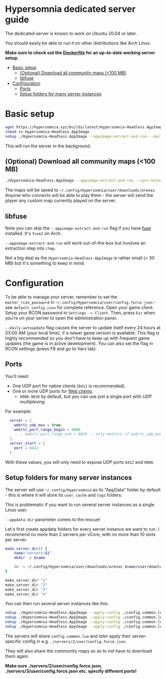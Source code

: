 # Hypersomnia dedicated server guide 

The dedicated server is known to work on Ubuntu 20.04 or later.

You should easily be able to run it on other distributions like Arch Linux.

**Make sure to check out the [Dockerfile](https://github.com/TeamHypersomnia/Hypersomnia/blob/master/Dockerfile) for an up-to-date working server setup.**

- [Basic setup](#basic-setup)
  * [(Optional) Download all community maps (<100 MB)](#optional-download-all-community-maps-100-mb)
  * [libfuse](#libfuse)
- [Configuration](#configuration)
  * [Ports](#ports)
  * [Setup folders for many server instances](#setup-folders-for-many-server-instances)

# Basic setup

```sh
wget https://hypersomnia.xyz/builds/latest/Hypersomnia-Headless.AppImage
chmod +x Hypersomnia-Headless.AppImage
nohup ./Hypersomnia-Headless.AppImage --appimage-extract-and-run --daily-autoupdate > /dev/null 2>&1 &
```

This will run the server in the background.

## (Optional) Download all community maps (<100 MB)

```sh
./Hypersomnia-Headless.AppImage --appimage-extract-and-run --sync-external-arenas-and-quit
```

The maps will be saved to ``~/.config/Hypersomnia/user/downloads/arenas``.
Anyone who connects will be able to play them - the server will send the player any custom map currently played on the server.

## libfuse

Note you can skip the ``--appimage-extract-and-run`` flag if you have [fuse](https://packages.ubuntu.com/focal/fuse) installed. It's ``fuse2`` on Arch.

``--appimage-extract-and-run`` will work out-of-the-box but involves an extraction step into ``/tmp``.

Not a big deal as the ``Hypersomnia-Headless.AppImage`` is rather small (< 30 MB) but it's something to keep in mind.

# Configuration

To be able to manage your server, remember to set the ``master_rcon_password`` in ``~/.config/Hypersomnia/user/config.force.json`` - see ``default_config.json`` for complete reference. Open your game client. Setup your RCON password in ``Settings -> Client``. Then, press ``Esc`` when you're on your server to open the administration panel.

``--daily-autoupdate`` flag causes the server to update itself every 24 hours at 03:00 AM (your local time), if a newer game version is available. This flag is highly recommended so you don't have to keep up with frequent game updates (the game is in active development). You can also set the flag in RCON settings (press F8 and go to Vars tab).

## Ports

You'll need:
- One UDP port for native clients (``8412`` is recommended).
- One or more UDP ports for [Web clients](https://hypersomnia.io).
	- ``9000-9020`` by default, but you can use just a single port with *UDP multiplexing*.

For example:

```lua
  server = {
    webrtc_udp_mux = true,
    webrtc_port_range_begin = 9000
    -- , webrtc_port_range_end = 9020 -- only matters if webrtc_udp_mux = false
  },
  server_start = {
    port = 8412
  }
```

With these values, you will only need to expose UDP ports ``8412`` and ``9000``.

## Setup folders for many server instances

The server will use ``~/.config/Hypersomnia`` as its "AppData" folder by default - this is where it will store its ``user``, ``cache`` and ``logs`` folders.

This is problematic if you want to run several server instances as a single Linux user.

``--appdata-dir`` parameter comes to the rescue!

Let's first create appdata folders for every server instance we want to run.
I recommend no more than 2 servers per vCore, with no more than 10 slots per server.

```sh
make_server_dir() {
	name="servers/$1"
	mkdir -p $name

	ln -s ~/.config/Hypersomnia/user/downloads/arenas $name/user/downloads/arenas
}

make_server_dir "1"
make_server_dir "2"
make_server_dir "3"
make_server_dir "4"
```

You can then run several server instances like this:

```sh
nohup ./Hypersomnia-Headless.AppImage --apply-config ./config.common.lua --appdata-dir ./servers/1 --daily-autoupdate > /dev/null 2>&1 &
nohup ./Hypersomnia-Headless.AppImage --apply-config ./config.common.lua --appdata-dir ./servers/2 --daily-autoupdate > /dev/null 2>&1 &
nohup ./Hypersomnia-Headless.AppImage --apply-config ./config.common.lua --appdata-dir ./servers/3 --daily-autoupdate > /dev/null 2>&1 &
nohup ./Hypersomnia-Headless.AppImage --apply-config ./config.common.lua --appdata-dir ./servers/4 --daily-autoupdate > /dev/null 2>&1 &
```

The servers will share ``config.common.lua`` and *later* apply their server-specific config in e.g. ``./servers/2/user/config.force.json``.

They will also share the community maps so as to not have to download them again.

**Make sure ./servers/2/user/config.force.json, ./servers/3/user/config.force.json etc. specify different ports!**
